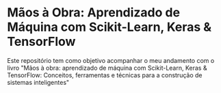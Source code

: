 # Mãos à Obra: Aprendizado de Máquina com Scikit-Learn, Keras & TensorFlow

Este repositório tem como objetivo acompanhar o meu andamento com o livro "Mãos à obra: aprendizado de máquina com Scikit-Learn, Keras &amp; TensorFlow: Conceitos, ferramentas e técnicas para a construção de sistemas inteligentes"

